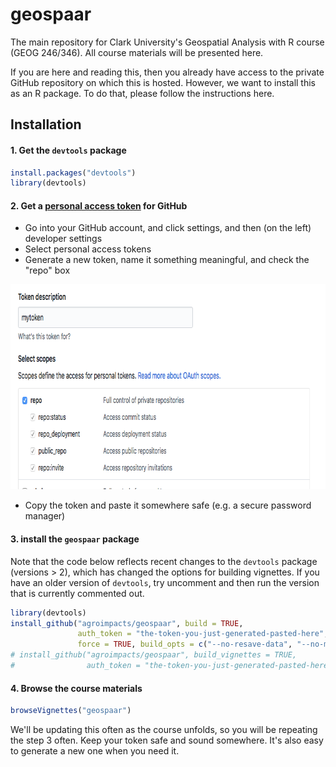 # geospaar
The main repository for Clark University's Geospatial Analysis with R course (GEOG 246/346). All course materials will be presented here.

If you are here and reading this, then you already have access to the private GitHub repository on which this is hosted.  However, we want to install this as an R package. To do that, please follow the instructions here.

## Installation

#### 1. Get the `devtools` package

```R
install.packages("devtools")
library(devtools)
```

#### 2. Get a [personal access token](https://help.github.com/articles/creating-a-personal-access-token-for-the-command-line/) for GitHub

- Go into your GitHub account, and click settings, and then (on the left)  developer settings 
- Select personal access tokens
- Generate a new token, name it something meaningful, and check the "repo" box

<p align="center">
  <img width="793" height="328" src="vignettes/fig/pat4.png">
</p>

- Copy the token and paste it somewhere safe (e.g. a secure password manager) 


#### 3. install the `geospaar` package

Note that the code below reflects recent changes to the `devtools` package (versions > 2), which has changed the options for building vignettes. If you have an older version of `devtools`, try uncomment and then run the version that is currently commented out.
```R
library(devtools)
install_github("agroimpacts/geospaar", build = TRUE, 
               auth_token = "the-token-you-just-generated-pasted-here",
               force = TRUE, build_opts = c("--no-resave-data", "--no-manual"))
# install_github("agroimpacts/geospaar", build_vignettes = TRUE, 
#                auth_token = "the-token-you-just-generated-pasted-here")
```

#### 4. Browse the course materials

```R
browseVignettes("geospaar")
```


We'll be updating this often as the course unfolds, so you will be repeating the step 3 often.  Keep your token safe and sound somewhere. It's also easy to generate a new one when you need it.  

